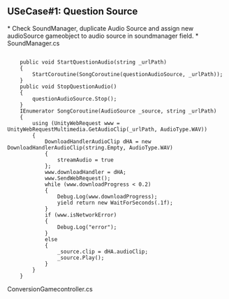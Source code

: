 <h2>USeCase#1: Question Source</h2>
* Check SoundManager, duplicate Audio Source and assign new audioSource gameobject to audio source in soundmanager field.
* SoundManager.cs



```

    public void StartQuestionAudio(string _urlPath)
    {
        StartCoroutine(SongCoroutine(questionAudioSource, _urlPath));
    }
    public void StopQuestionAudio()
    {
        questionAudioSource.Stop();
    }
    IEnumerator SongCoroutine(AudioSource _source, string _urlPath)
    {
        using (UnityWebRequest www = UnityWebRequestMultimedia.GetAudioClip(_urlPath, AudioType.WAV))
        {
            DownloadHandlerAudioClip dHA = new DownloadHandlerAudioClip(string.Empty, AudioType.WAV)
            {
                streamAudio = true
            };
            www.downloadHandler = dHA;
            www.SendWebRequest();
            while (www.downloadProgress < 0.2)
            {
                Debug.Log(www.downloadProgress);
                yield return new WaitForSeconds(.1f);
            }
            if (www.isNetworkError)
            {
                Debug.Log("error");
            }
            else
            {
                _source.clip = dHA.audioClip;
                _source.Play();
            }
        }
    }
```

ConversionGamecontroller.cs
